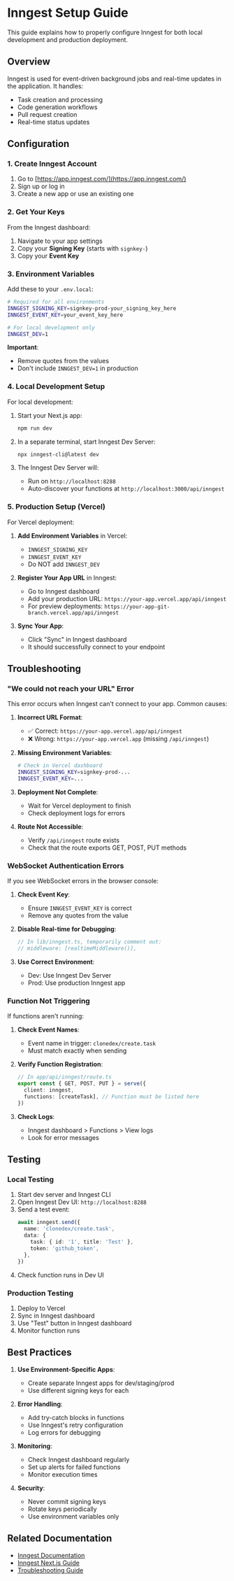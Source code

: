 # Inngest Setup Guide

This guide explains how to properly configure Inngest for both local development and production deployment.

## Overview

Inngest is used for event-driven background jobs and real-time updates in the application. It handles:
- Task creation and processing
- Code generation workflows
- Pull request creation
- Real-time status updates

## Configuration

### 1. Create Inngest Account

1. Go to [https://app.inngest.com/](https://app.inngest.com/)
2. Sign up or log in
3. Create a new app or use an existing one

### 2. Get Your Keys

From the Inngest dashboard:
1. Navigate to your app settings
2. Copy your **Signing Key** (starts with `signkey-`)
3. Copy your **Event Key**

### 3. Environment Variables

Add these to your `.env.local`:

```bash
# Required for all environments
INNGEST_SIGNING_KEY=signkey-prod-your_signing_key_here
INNGEST_EVENT_KEY=your_event_key_here

# For local development only
INNGEST_DEV=1
```

**Important**: 
- Remove quotes from the values
- Don't include `INNGEST_DEV=1` in production

### 4. Local Development Setup

For local development:

1. Start your Next.js app:
   ```bash
   npm run dev
   ```

2. In a separate terminal, start Inngest Dev Server:
   ```bash
   npx inngest-cli@latest dev
   ```

3. The Inngest Dev Server will:
   - Run on `http://localhost:8288`
   - Auto-discover your functions at `http://localhost:3000/api/inngest`

### 5. Production Setup (Vercel)

For Vercel deployment:

1. **Add Environment Variables** in Vercel:
   - `INNGEST_SIGNING_KEY`
   - `INNGEST_EVENT_KEY`
   - Do NOT add `INNGEST_DEV`

2. **Register Your App URL** in Inngest:
   - Go to Inngest dashboard
   - Add your production URL: `https://your-app.vercel.app/api/inngest`
   - For preview deployments: `https://your-app-git-branch.vercel.app/api/inngest`

3. **Sync Your App**:
   - Click "Sync" in Inngest dashboard
   - It should successfully connect to your endpoint

## Troubleshooting

### "We could not reach your URL" Error

This error occurs when Inngest can't connect to your app. Common causes:

1. **Incorrect URL Format**:
   - ✅ Correct: `https://your-app.vercel.app/api/inngest`
   - ❌ Wrong: `https://your-app.vercel.app` (missing `/api/inngest`)

2. **Missing Environment Variables**:
   ```bash
   # Check in Vercel dashboard
   INNGEST_SIGNING_KEY=signkey-prod-...
   INNGEST_EVENT_KEY=...
   ```

3. **Deployment Not Complete**:
   - Wait for Vercel deployment to finish
   - Check deployment logs for errors

4. **Route Not Accessible**:
   - Verify `/api/inngest` route exists
   - Check that the route exports GET, POST, PUT methods

### WebSocket Authentication Errors

If you see WebSocket errors in the browser console:

1. **Check Event Key**:
   - Ensure `INNGEST_EVENT_KEY` is correct
   - Remove any quotes from the value

2. **Disable Real-time for Debugging**:
   ```typescript
   // In lib/inngest.ts, temporarily comment out:
   // middleware: [realtimeMiddleware()],
   ```

3. **Use Correct Environment**:
   - Dev: Use Inngest Dev Server
   - Prod: Use production Inngest app

### Function Not Triggering

If functions aren't running:

1. **Check Event Names**:
   - Event name in trigger: `clonedex/create.task`
   - Must match exactly when sending

2. **Verify Function Registration**:
   ```typescript
   // In app/api/inngest/route.ts
   export const { GET, POST, PUT } = serve({
     client: inngest,
     functions: [createTask], // Function must be listed here
   })
   ```

3. **Check Logs**:
   - Inngest dashboard > Functions > View logs
   - Look for error messages

## Testing

### Local Testing

1. Start dev server and Inngest CLI
2. Open Inngest Dev UI: `http://localhost:8288`
3. Send a test event:
   ```typescript
   await inngest.send({
     name: 'clonedex/create.task',
     data: {
       task: { id: '1', title: 'Test' },
       token: 'github_token',
     },
   })
   ```
4. Check function runs in Dev UI

### Production Testing

1. Deploy to Vercel
2. Sync in Inngest dashboard
3. Use "Test" button in Inngest dashboard
4. Monitor function runs

## Best Practices

1. **Use Environment-Specific Apps**:
   - Create separate Inngest apps for dev/staging/prod
   - Use different signing keys for each

2. **Error Handling**:
   - Add try-catch blocks in functions
   - Use Inngest's retry configuration
   - Log errors for debugging

3. **Monitoring**:
   - Check Inngest dashboard regularly
   - Set up alerts for failed functions
   - Monitor execution times

4. **Security**:
   - Never commit signing keys
   - Rotate keys periodically
   - Use environment variables only

## Related Documentation

- [Inngest Documentation](https://www.inngest.com/docs)
- [Inngest Next.js Guide](https://www.inngest.com/docs/frameworks/nextjs)
- [Troubleshooting Guide](./troubleshooting.md)